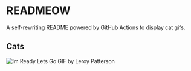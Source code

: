 # READMEOW

A self-rewriting README powered by GitHub Actions to display cat gifs.

## Cats

![Im Ready Lets Go GIF by Leroy Patterson](https://media0.giphy.com/media/CjmvTCZf2U3p09Cn0h/200.gif?cid=9acd02dawc0pietihilsz4s3jqdfdxpysuh5je98mnwwfpsz&ep=v1_gifs_search&rid=200.gif&ct=g)
